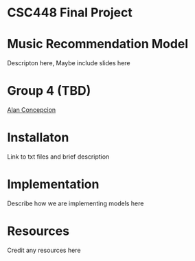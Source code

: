 # CSC448 Final Project
# Music Recommendation Model
Descripton here, Maybe include slides here
# Group 4 (TBD)
[Alan Concepcion](./Code/Alan%20Concepcion/) 
# Installaton
Link to txt files and brief description
# Implementation
Describe how we are implementing models here
# Resources 
Credit any resources here



